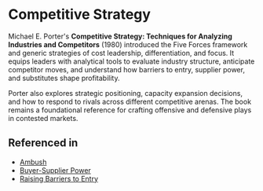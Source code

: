 # Competitive Strategy

Michael E. Porter's **Competitive Strategy: Techniques for Analyzing Industries and Competitors** (1980) introduced the Five Forces framework and generic strategies of cost leadership, differentiation, and focus. It equips leaders with analytical tools to evaluate industry structure, anticipate competitor moves, and understand how barriers to entry, supplier power, and substitutes shape profitability.

Porter also explores strategic positioning, capacity expansion decisions, and how to respond to rivals across different competitive arenas. The book remains a foundational reference for crafting offensive and defensive plays in contested markets.

## Referenced in

- [Ambush](/strategies/competitor/ambush)
- [Buyer-Supplier Power](/strategies/markets/buyer-supplier-power)
- [Raising Barriers to Entry](/strategies/defensive/raising-barriers-to-entry)
